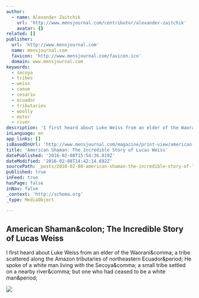 ```yaml
---
author:
  - name: Alexander Zaitchik
    url: 'http://www.mensjournal.com/contributor/alexander-zaitchik'
    avatar: {}
related: []
publisher:
  url: 'http://www.mensjournal.com'
  name: mensjournal.com
  favicon: 'http://www.mensjournal.com/favicon.ico'
  domain: www.mensjournal.com
keywords:
  - secoya
  - tribes
  - weiss
  - canoe
  - cesario
  - ecuador
  - tributaries
  - woolly
  - motor
  - river
description: 'I first heard about Luke Weiss from an elder of the Waorani, a tribe scattered along the Amazon tributaries of northeastern Ecuador. He spoke of a white man living with the Secoya, a small tribe settled on a nearby river, but one who had ceased to be a white man.'
inLanguage: en
app_links: []
isBasedOnUrl: 'http://www.mensjournal.com/magazine/print-view/american-shaman-the-incredible-story-of-lucas-weiss-20160201'
title: 'American Shaman: The Incredible Story of Lucas Weiss'
datePublished: '2016-02-08T15:54:36.019Z'
dateModified: '2016-02-08T14:42:14.692Z'
sourcePath: _posts/2016-02-08-american-shaman-the-incredible-story-of-lucas-weiss.md
published: true
inFeed: true
hasPage: false
inNav: false
_context: 'http://schema.org'
_type: MediaObject

---
```

<article style=""><h1>American Shaman&amp;colon; The Incredible Story of Lucas Weiss</h1><p>I first heard about Luke Weiss from an elder of the Waorani&amp;comma; a tribe scattered along the Amazon tributaries of northeastern Ecuador&amp;period; He spoke of a white man living with the Secoya&amp;comma; a small tribe settled on a nearby river&amp;comma; but one who had ceased to be a white man&amp;period;</p><img src="http://assets-s3.mensjournal.com/img/article/american-shaman/618_348_american-shaman.jpg" /></article>
